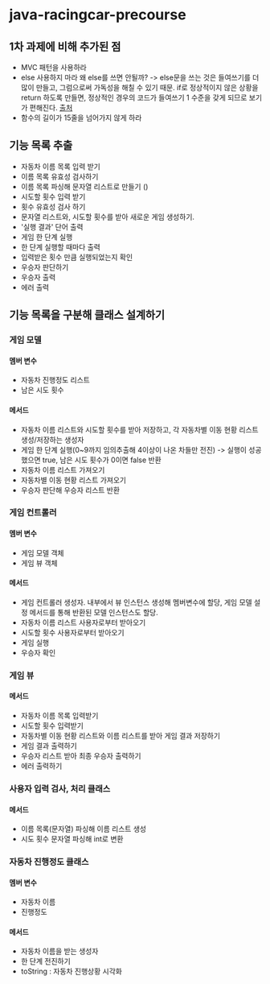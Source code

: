 # java-racingcar-precourse
## 1차 과제에 비해 추가된 점
- MVC 패턴을 사용하라
- else 사용하지 마라
  왜 else를 쓰면 안될까?
  ->
  else문을 쓰는 것은 들여쓰기를 더 많이 만들고, 그럼으로써 가독성을 해칠 수 있기 때문. if로 정상적이지 않은 상황을 return 하도록 만들면, 정상적인 경우의 코드가 들여쓰기 1 수준을 갖게 되므로 보기가 편해진다.
  [출처](https://dev.to/dglsparsons/write-better-code-and-be-a-better-programmer-by-never-using-else-statements-4dbl)
- 함수의 길이가 15줄을 넘어가지 않게 하라

## 기능 목록 추출
- 자동차 이름 목록 입력 받기
- 이름 목록 유효성 검사하기
- 이름 목록 파싱해 문자열 리스트로 만들기 ()
- 시도할 횟수 입력 받기
- 횟수 유효성 검사 하기
- 문자열 리스트와, 시도할 횟수를 받아 새로운 게임 생성하기.
- '실행 결과' 단어 출력
- 게임 한 단계 실행
- 한 단계 실행할 때마다 출력
- 입력받은 횟수 만큼 실행되었는지 확인
- 우승자 판단하기
- 우승자 출력
- 에러 출력
## 기능 목록을 구분해 클래스 설계하기
### 게임 모델
#### 멤버 변수
- 자동차 진행정도 리스트
- 남은 시도 횟수
#### 메서드
- 자동차 이름 리스트와 시도할 횟수를 받아 저장하고, 각 자동차별 이동 현황 리스트 생성/저장하는 생성자
- 게임 한 단계 실행(0~9까지 임의추출해 4이상이 나온 차들만 전진) -> 실행이 성공했으면 true, 남은 시도 횟수가 0이면 false 반환
- 자동차 이름 리스트 가져오기
- 자동차별 이동 현황 리스트 가져오기
- 우승자 판단해 우승자 리스트 반환
### 게임 컨트롤러
#### 멤버 변수
- 게임 모델 객체
- 게임 뷰 객체
#### 메서드
- 게임 컨트롤러 생성자. 내부에서 뷰 인스턴스 생성해 멤버변수에 할당, 게임 모델 설정 메서드를 통해 반환된 모델 인스턴스도 할당.
- 자동차 이름 리스트 사용자로부터 받아오기
- 시도할 횟수 사용자로부터 받아오기
- 게임 실행
- 우승자 확인
### 게임 뷰
#### 메서드
- 자동차 이름 목록 입력받기
- 시도할 횟수 입력받기
- 자동차별 이동 현황 리스트와 이름 리스트를 받아 게임 결과 저장하기
- 게임 결과 출력하기
- 우승자 리스트 받아 최종 우승자 출력하기
- 에러 출력하기
### 사용자 입력 검사, 처리 클래스
#### 메서드
- 이름 목록(문자열) 파싱해 이름 리스트 생성
- 시도 횟수 문자열 파싱해 int로 변환
### 자동차 진행정도 클래스
#### 멤버 변수
- 자동차 이름
- 진행정도
#### 메서드
- 자동차 이름을 받는 생성자
- 한 단계 전진하기
- toString : 자동차 진행상황 시각화
